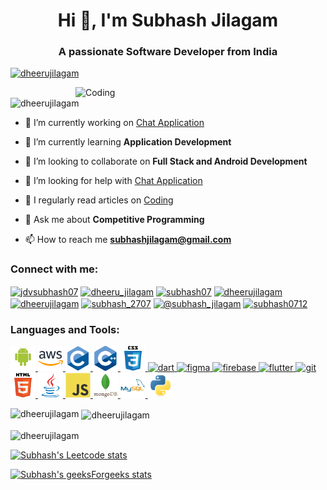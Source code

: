 <!--
**dheerujilagam/dheerujilagam** is a ✨ _special_ ✨ repository because its `README.md` (this file) appears on your GitHub profile.

Here are some ideas to get you started:

- 🔭 I’m currently working on ...
- 🌱 I’m currently learning ...
- 👯 I’m looking to collaborate on ...
- 🤔 I’m looking for help with ...
- 💬 Ask me about ...
- 📫 How to reach me: ...
- 😄 Pronouns: ...
- ⚡ Fun fact: ...
-->

<h1 align="center">Hi 👋, I'm Subhash Jilagam</h1>

<h3 align="center">A passionate Software Developer from India</h3>

<p align="left"> <a href="https://github.com/ryo-ma/github-profile-trophy"><img src="https://github-profile-trophy.vercel.app/?username=dheerujilagam" alt="dheerujilagam" /></a> </p>

<img align="right" alt="Coding" width="400" src="https://cdn.dribbble.com/users/1162077/screenshots/3848914/programmer.gif"/>

<p align="left"> <img src="https://komarev.com/ghpvc/?username=dheerujilagam&label=Profile%20views&color=0e75b6&style=flat" alt="dheerujilagam" /> </p>

- 🔭 I’m currently working on [Chat Application](https://github.com/dheerujilagam/ChatApp)

- 🌱 I’m currently learning **Application Development**

- 👯 I’m looking to collaborate on **Full Stack and Android Development**

- 🤝 I’m looking for help with [Chat Application](https://github.com/dheerujilagam/ChatApp)

- 📝 I regularly read articles on [Coding](Coding)

- 💬 Ask me about **Competitive Programming**

- 📫 How to reach me **subhashjilagam@gmail.com**

<h3 align="left">Connect with me:</h3>
<p align="left">
<a href="https://linkedin.com/in/jdvsubhash07" target="blank"><img align="center" src="https://raw.githubusercontent.com/rahuldkjain/github-profile-readme-generator/master/src/images/icons/Social/linked-in-alt.svg" alt="jdvsubhash07" height="30" width="40" /></a>
<a href="https://instagram.com/dheeru_jilagam" target="blank"><img align="center" src="https://raw.githubusercontent.com/rahuldkjain/github-profile-readme-generator/master/src/images/icons/Social/instagram.svg" alt="dheeru_jilagam" height="30" width="40" /></a>
<a href="https://www.codechef.com/users/subhash07" target="blank"><img align="center" src="https://cdn.jsdelivr.net/npm/simple-icons@3.1.0/icons/codechef.svg" alt="subhash07" height="30" width="40" /></a>
<a href="https://www.hackerrank.com/dheerujilagam" target="blank"><img align="center" src="https://raw.githubusercontent.com/rahuldkjain/github-profile-readme-generator/master/src/images/icons/Social/hackerrank.svg" alt="dheerujilagam" height="30" width="40" /></a>
<a href="https://codeforces.com/profile/dheerujilagam" target="blank"><img align="center" src="https://raw.githubusercontent.com/rahuldkjain/github-profile-readme-generator/master/src/images/icons/Social/codeforces.svg" alt="dheerujilagam" height="30" width="40" /></a>
<a href="https://www.leetcode.com/subhash_2707" target="blank"><img align="center" src="https://raw.githubusercontent.com/rahuldkjain/github-profile-readme-generator/master/src/images/icons/Social/leet-code.svg" alt="subhash_2707" height="30" width="40" /></a>
<a href="https://www.hackerearth.com/@subhash_jilagam" target="blank"><img align="center" src="https://raw.githubusercontent.com/rahuldkjain/github-profile-readme-generator/master/src/images/icons/Social/hackerearth.svg" alt="@subhash_jilagam" height="30" width="40" /></a>
<a href="https://auth.geeksforgeeks.org/user/subhash0712" target="blank"><img align="center" src="https://raw.githubusercontent.com/rahuldkjain/github-profile-readme-generator/master/src/images/icons/Social/geeks-for-geeks.svg" alt="subhash0712" height="30" width="40" /></a>
</p>

<h3 align="left">Languages and Tools:</h3>
<p align="left"> <a href="https://developer.android.com" target="_blank" rel="noreferrer"> <img src="https://raw.githubusercontent.com/devicons/devicon/master/icons/android/android-original-wordmark.svg" alt="android" width="40" height="40"/> </a> <a href="https://aws.amazon.com" target="_blank" rel="noreferrer"> <img src="https://raw.githubusercontent.com/devicons/devicon/master/icons/amazonwebservices/amazonwebservices-original-wordmark.svg" alt="aws" width="40" height="40"/> </a> <a href="https://www.cprogramming.com/" target="_blank" rel="noreferrer"> <img src="https://raw.githubusercontent.com/devicons/devicon/master/icons/c/c-original.svg" alt="c" width="40" height="40"/> </a> <a href="https://www.w3schools.com/cpp/" target="_blank" rel="noreferrer"> <img src="https://raw.githubusercontent.com/devicons/devicon/master/icons/cplusplus/cplusplus-original.svg" alt="cplusplus" width="40" height="40"/> </a> <a href="https://www.w3schools.com/css/" target="_blank" rel="noreferrer"> <img src="https://raw.githubusercontent.com/devicons/devicon/master/icons/css3/css3-original-wordmark.svg" alt="css3" width="40" height="40"/> </a> <a href="https://dart.dev" target="_blank" rel="noreferrer"> <img src="https://www.vectorlogo.zone/logos/dartlang/dartlang-icon.svg" alt="dart" width="40" height="40"/> </a> <a href="https://www.figma.com/" target="_blank" rel="noreferrer"> <img src="https://www.vectorlogo.zone/logos/figma/figma-icon.svg" alt="figma" width="40" height="40"/> </a> <a href="https://firebase.google.com/" target="_blank" rel="noreferrer"> <img src="https://www.vectorlogo.zone/logos/firebase/firebase-icon.svg" alt="firebase" width="40" height="40"/> </a> <a href="https://flutter.dev" target="_blank" rel="noreferrer"> <img src="https://www.vectorlogo.zone/logos/flutterio/flutterio-icon.svg" alt="flutter" width="40" height="40"/> </a> <a href="https://git-scm.com/" target="_blank" rel="noreferrer"> <img src="https://www.vectorlogo.zone/logos/git-scm/git-scm-icon.svg" alt="git" width="40" height="40"/> </a> <a href="https://www.w3.org/html/" target="_blank" rel="noreferrer"> <img src="https://raw.githubusercontent.com/devicons/devicon/master/icons/html5/html5-original-wordmark.svg" alt="html5" width="40" height="40"/> </a> <a href="https://www.java.com" target="_blank" rel="noreferrer"> <img src="https://raw.githubusercontent.com/devicons/devicon/master/icons/java/java-original.svg" alt="java" width="40" height="40"/> </a> <a href="https://developer.mozilla.org/en-US/docs/Web/JavaScript" target="_blank" rel="noreferrer"> <img src="https://raw.githubusercontent.com/devicons/devicon/master/icons/javascript/javascript-original.svg" alt="javascript" width="40" height="40"/> </a> <a href="https://www.mongodb.com/" target="_blank" rel="noreferrer"> <img src="https://raw.githubusercontent.com/devicons/devicon/master/icons/mongodb/mongodb-original-wordmark.svg" alt="mongodb" width="40" height="40"/> </a> <a href="https://www.mysql.com/" target="_blank" rel="noreferrer"> <img src="https://raw.githubusercontent.com/devicons/devicon/master/icons/mysql/mysql-original-wordmark.svg" alt="mysql" width="40" height="40"/> <a href="https://www.python.org" target="_blank" rel="noreferrer"> <img src="https://raw.githubusercontent.com/devicons/devicon/master/icons/python/python-original.svg" alt="python" width="40" height="40"/> </a> </p>

<p><img align="left" src="https://github-readme-stats.vercel.app/api/top-langs?username=dheerujilagam&show_icons=true&locale=en&layout=compact" alt="dheerujilagam" /></p>

<p>&nbsp;<img align="center" src="https://github-readme-stats.vercel.app/api?username=dheerujilagam&show_icons=true&locale=en" alt="dheerujilagam" /></p>

<p><img align="center" src="https://github-readme-streak-stats.herokuapp.com/?user=dheerujilagam&" alt="dheerujilagam" /></p>

[![Subhash's Leetcode stats](https://leetcard.jacoblin.cool/Subhash_2707?theme=white)](https://leetcode.com/Subhash_2707/)

[![Subhash's geeksForgeeks stats](https://geeks-for-geeks-stats-api-napiyo.vercel.app/?userName=subhash0712)](https://auth.geeksforgeeks.org/user/subhash0712)
